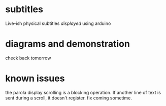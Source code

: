 # subtitles
Live-ish physical subtitles *displayed* using arduino

# diagrams and demonstration
check back tomorrow

# known issues
the parola display scrolling is a blocking operation. If another line of text is sent during a scroll, it doesn't register. fix coming sometime.
